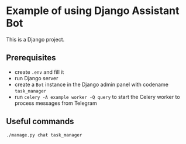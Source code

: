 # Example of using Django Assistant Bot

This is a Django project.

## Prerequisites

* create `.env` and fill it
* run Django server
* create a `Bot` instance in the Django admin panel with codename `task_manager`
* run `celery -A example worker -Q query` to start the Celery worker to process messages from Telegram


## Useful commands

```bash
./manage.py chat task_manager
```